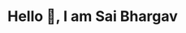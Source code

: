 # <h1 align = "center">Hello 👋, I am Sai Bhargav </h1>





<!---
SaiBhargavGriddaluru/SaiBhargavGriddaluru is a ✨ special ✨ repository because its `README.md` (this file) appears on your GitHub profile.
You can click the Preview link to take a look at your changes.
--->
